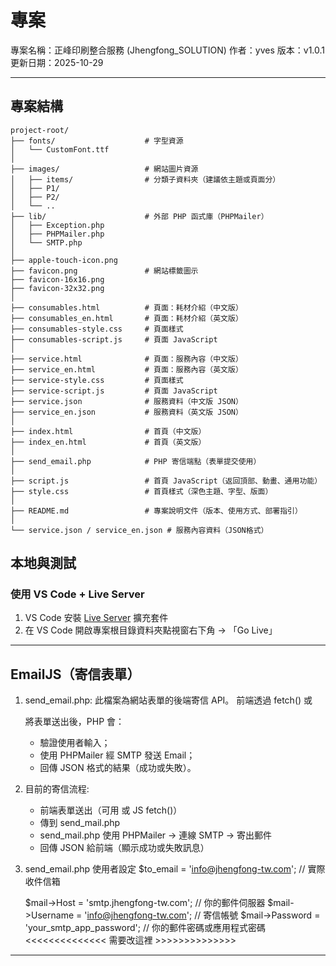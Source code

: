 # 專案

專案名稱：正峰印刷整合服務 (Jhengfong_SOLUTION)
作者：yves 
版本：v1.0.1
更新日期：2025-10-29

---

## 專案結構

```
project-root/
├── fonts/                    # 字型資源
│   └── CustomFont.ttf
│
├── images/                   # 網站圖片資源
│   ├── items/                # 分類子資料夾（建議依主題或頁面分）
│   ├── P1/
│   ├── P2/
│   └── ..
├── lib/                      # 外部 PHP 函式庫（PHPMailer）
│   ├── Exception.php
│   ├── PHPMailer.php
│   └── SMTP.php
│
├── apple-touch-icon.png
├── favicon.png               # 網站標籤圖示
├── favicon-16x16.png
├── favicon-32x32.png
│
├── consumables.html          # 頁面：耗材介紹（中文版）
├── consumables_en.html       # 頁面：耗材介紹（英文版）
├── consumables-style.css     # 頁面樣式
├── consumables-script.js     # 頁面 JavaScript
│
├── service.html              # 頁面：服務內容（中文版）
├── service_en.html           # 頁面：服務內容（英文版）
├── service-style.css         # 頁面樣式
├── service-script.js         # 頁面 JavaScript
├── service.json              # 服務資料（中文版 JSON）
├── service_en.json           # 服務資料（英文版 JSON）
│
├── index.html                # 首頁（中文版）
├── index_en.html             # 首頁（英文版）
│
├── send_email.php            # PHP 寄信端點（表單提交使用）
│
├── script.js                 # 首頁 JavaScript（返回頂部、動畫、通用功能）
├── style.css                 # 首頁樣式（深色主題、字型、版面）
│
├── README.md                 # 專案說明文件（版本、使用方式、部署指引）
│
└── service.json / service_en.json # 服務內容資料（JSON格式）

```

## 本地與測試

### 使用 VS Code + Live Server

1. VS Code 安裝 [Live Server](https://marketplace.visualstudio.com/items?itemName=ritwickdey.LiveServer) 擴充套件  
2. 在 VS Code 開啟專案根目錄資料夾點視窗右下角 → 「Go Live」  

---

## EmailJS（寄信表單）
1. send_email.php: 
   此檔案為網站表單的後端寄信 API。
   前端透過 fetch() 或 <form action="send_mail.php"> 將表單送出後，PHP 會：
   - 驗證使用者輸入；
   - 使用 PHPMailer 經 SMTP 發送 Email；
   - 回傳 JSON 格式的結果（成功或失敗）。

2. 目前的寄信流程:
   - 前端表單送出（可用 <form> 或 JS fetch()）
   - 傳到 send_mail.php
   - send_mail.php 使用 PHPMailer → 連線 SMTP → 寄出郵件
   - 回傳 JSON 給前端（顯示成功或失敗訊息）

3. send_email.php 使用者設定
   $to_email = 'info@jhengfong-tw.com';  // 實際收件信箱

   $mail->Host       = 'smtp.jhengfong-tw.com';  // 你的郵件伺服器
   $mail->Username   = 'info@jhengfong-tw.com';  // 寄信帳號
   $mail->Password   = 'your_smtp_app_password'; // 你的郵件密碼或應用程式密碼 <<<<<<<<<<<<<< 需要改這裡 >>>>>>>>>>>>>>

---